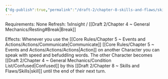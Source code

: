 ```yaml
---
{"dg-publish":true,"permalink":"/draft-2/chapter-8-skills-and-flaws/skill-list/insight/rank-3/twisted-speech/"}
---
```


Requirements: None
Refresh: 1xInsight / [[Draft 2/Chapter 4 ~ General Mechanics/Resting#Break\|Break]]

Effects:
Whenever you use the [[Core Rules/Chapter 5 ~ Events and Actions/Actions/Communicate\|Communicate]] [[Core Rules/Chapter 5 ~ Events and Actions/Actions/Actions\|Action]] on another Character you can speak with speed and befuddling words. The other Character becomes [[Draft 2/Chapter 4 ~ General Mechanics/Condition List/Confused\|Confused]] by this [[Draft 2/Chapter 8 ~ Skills and Flaws/Skills\|skill]] until the end of their next turn.